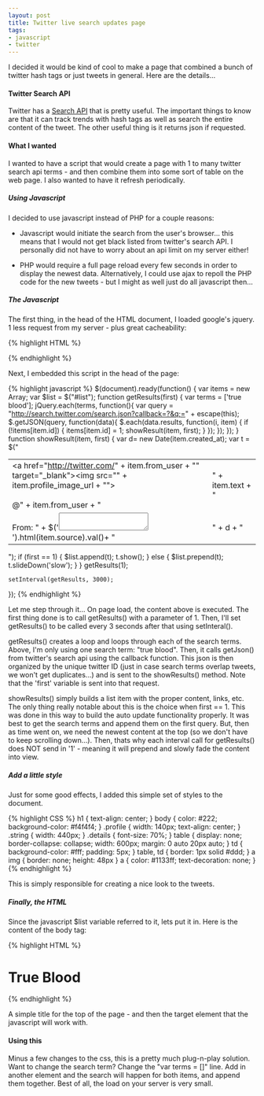 ```yaml
---
layout: post
title: Twitter live search updates page
tags:
- javascript
- twitter
---
```


I decided it would be kind of cool to make a page that combined a bunch of twitter hash tags or just tweets in general.  Here are the details...

#### Twitter Search API

Twitter has a [Search API](http://apiwiki.twitter.com/Twitter-Search-API-Method%3A-search) that is pretty useful.  The important things to know are that it can track trends with hash tags as well as search the entire content of the tweet.  The other useful thing is it returns json if requested.

#### What I wanted

I wanted to have a script that would create a page with 1 to many twitter search api terms - and then combine them into some sort of table on the web page.  I also wanted to have it refresh periodically.

##### Using Javascript

I decided to use javascript instead of PHP for a couple reasons:


  * Javascript would initiate the search from the user's browser... this means that I would not get black listed from twitter's search API.  I personally did not have to worry about an api limit on my server either!


  * PHP would require a full page reload every few seconds in order to display the newest data.  Alternatively, I could use ajax to repoll the PHP code for the new tweets - but I might as well just do all javascript then...


##### The Javascript

The first thing, in the head of the HTML document, I loaded google's jquery.  1 less request from my server - plus great cacheability:

{% highlight HTML %}
<script src="http://jqueryjs.googlecode.com/files/jquery-1.3.2.min.js" type="text/javascript"></script>
{% endhighlight %}

Next, I embedded this script in the head of the page:

{% highlight javascript %}
$(document).ready(function() {
    var items = new Array;
    var $list = $("#list");
    function getResults(first)
    {
        var terms = ['true blood'];
        jQuery.each(terms, function(){
            var query = "http://search.twitter.com/search.json?callback=?&q;=" + escape(this);
            $.getJSON(query, function(data){
                $.each(data.results, function(i, item) {
                    if (!items[item.id]) {
                        items[item.id] = 1;
                        showResult(item, first);
                    }
                });
            });
        });
    }
    function showResult(item, first)
    {
        var d= new Date(item.created_at);
        var t = $("<table><tr><td class="profile"><a href="http://twitter.com/" + item.from_user + "" target="_blank"><img src="" + item.profile_image_url + ""></img><br></br>@" + item.from_user + "</a></td><td class="string">" + item.text + "</td></tr><tr class="details"><td>From: " + $('<textarea></textarea>').html(item.source).val()+ "</td><td>" + d + "</td></tr></table>");
        if (first == 1) {
            $list.append(t);
            t.show();
        }
        else {
            $list.prepend(t);
            t.slideDown('slow');
        }
    }
    getResults(1);

    setInterval(getResults, 3000);
});
{% endhighlight %}


Let me step through it... On page load, the content above is executed.  The first thing done is to call getResults() with a parameter of 1.  Then, I'll set getResults() to be called every 3 seconds after that using setInteral().

getResults() creates a loop and loops through each of the search terms. Above, I'm only using one search term: "true blood".  Then, it calls getJson() from twitter's search api using the callback function.  This json is then organized by the unique twitter ID (just in case search terms overlap tweets, we won't get duplicates...) and is sent to the showResults() method.  Note that the 'first' variable is sent into that request.

showResults() simply builds a list item with the proper content, links, etc.  The only thing really notable about this is the choice when first == 1.  This was done in this way to build the auto update functionality properly.  It was best to get the search terms and append them on the first query.  But, then as time went on, we need the newest content at the top (so we don't have to keep scrolling down...).  Then, thats why each interval call for getResults() does NOT send in '1' - meaning it will prepend and slowly fade the content into view.

##### Add a little style

Just for some good effects, I added this simple set of styles to the document.

{% highlight CSS %}
h1 {
    text-align: center;
}
body {
    color: #222;
    background-color: #f4f4f4;
}
.profile {
    width: 140px;
    text-align: center;
}
.string {
    width: 440px;
 }
.details {
    font-size: 70%;
}
table {
    display: none;
    border-collapse: collapse;
    width: 600px;
    margin: 0 auto 20px auto;
}
td {
    background-color: #fff;
    padding: 5px;
}
table, td {
    border: 1px solid #ddd;
}
a img { border: none; height: 48px }
a {
    color: #1133ff;
    text-decoration: none;
}
{% endhighlight %}
    
This is simply responsible for creating a nice look to the tweets.

##### Finally, the HTML

Since the javascript $list variable referred to it, lets put it in.  Here is the content of the body tag:
    
{% highlight HTML %}
<h1>True Blood</h1>
<div id="list"></div>
{% endhighlight %}

A simple title for the top of the page - and then the target element that the javascript will work with.

#### Using this

Minus a few changes to the css, this is a pretty much plug-n-play solution.  Want to change the search term?  Change the "var terms = []" line.  Add in another element and the search will happen for both items, and append them together.  Best of all, the load on your server is very small.
